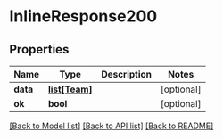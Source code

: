 # InlineResponse200

## Properties
Name | Type | Description | Notes
------------ | ------------- | ------------- | -------------
**data** | [**list[Team]**](Team.md) |  | [optional] 
**ok** | **bool** |  | [optional] 

[[Back to Model list]](../gitea/docs/README.md#documentation-for-models) [[Back to API list]](../gitea/docs/README.md#documentation-for-api-endpoints) [[Back to README]](../gitea/docs/README.md)

